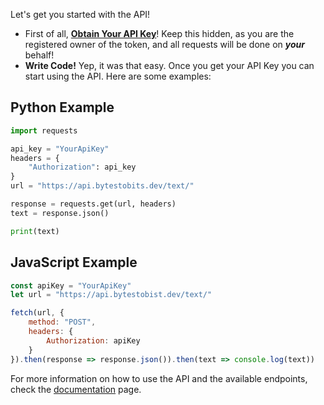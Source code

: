Let's get you started with the API!
- First of all, **[Obtain Your API Key](/me)**! Keep this hidden, as you are the registered owner of the token, and all requests will be done on ***your*** behalf!
- **Write Code!** Yep, it was that easy. Once you get your API Key you can start using the API. Here are some examples:

## Python Example
```py
import requests

api_key = "YourApiKey"
headers = {
    "Authorization": api_key
}
url = "https://api.bytestobits.dev/text/"

response = requests.get(url, headers)
text = response.json()

print(text)
```

## JavaScript Example
```js
const apiKey = "YourApiKey"
let url = "https://api.bytestobist.dev/text/"

fetch(url, {
    method: "POST",
    headers: {
        Authorization: apiKey
    }
}).then(response => response.json()).then(text => console.log(text))
```

For more information on how to use the API and the available endpoints, check the [documentation](/documentation) page.